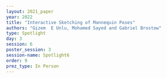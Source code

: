 ```yaml
---
layout: 2021_paper
year: 2022
title: "Interactive Sketching of Mannequin Poses"
authors: "Gizem  E Unlu, Mohamed Sayed and Gabriel Brostow"
type: Spotlight
day: 3
session: 6
poster_session: 3
session-name: Spotlight6
order: 9
prez_type: In Person
---
```

